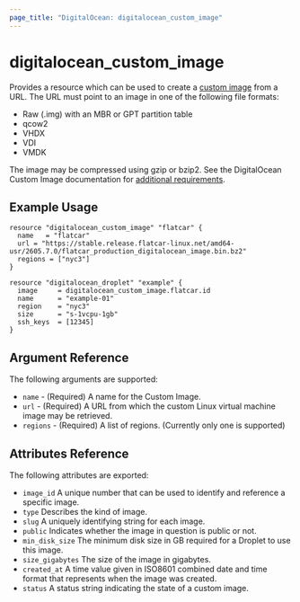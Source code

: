 ```yaml
---
page_title: "DigitalOcean: digitalocean_custom_image"
---
```


# digitalocean\_custom\_image

Provides a resource which can be used to create a [custom image](https://www.digitalocean.com/docs/images/custom-images/)
from a URL. The URL must point to an image in one of the following file formats:

- Raw (.img) with an MBR or GPT partition table
- qcow2
- VHDX
- VDI
- VMDK

The image may be compressed using gzip or bzip2. See the DigitalOcean Custom
Image documentation for [additional requirements](https://www.digitalocean.com/docs/images/custom-images/#image-requirements).

## Example Usage

```hcl
resource "digitalocean_custom_image" "flatcar" {
  name   = "flatcar"
  url = "https://stable.release.flatcar-linux.net/amd64-usr/2605.7.0/flatcar_production_digitalocean_image.bin.bz2"
  regions = ["nyc3"]
}

resource "digitalocean_droplet" "example" {
  image     = digitalocean_custom_image.flatcar.id
  name      = "example-01"
  region    = "nyc3"
  size      = "s-1vcpu-1gb"
  ssh_keys  = [12345]
}
```

## Argument Reference

The following arguments are supported:

* `name` - (Required) A name for the Custom Image.
* `url` - (Required) A URL from which the custom Linux virtual machine image may be retrieved.
* `regions` - (Required) A list of regions. (Currently only one is supported)

## Attributes Reference

The following attributes are exported:

* `image_id` A unique number that can be used to identify and reference a specific image.
* `type` Describes the kind of image.
* `slug` A uniquely identifying string for each image.
* `public` Indicates whether the image in question is public or not.
* `min_disk_size` The minimum disk size in GB required for a Droplet to use this image.
* `size_gigabytes` The size of the image in gigabytes.
* `created_at` A time value given in ISO8601 combined date and time format that represents when the image was created.
* `status` A status string indicating the state of a custom image.
